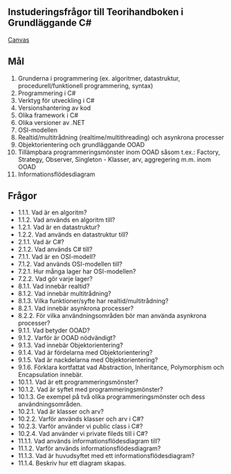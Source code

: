 ## Instuderingsfrågor till Teorihandboken i Grundläggande C#

[Canvas](https://chasacademy.instructure.com/courses/186/assignments/513?module_item_id=2071)

## Mål

1. Grunderna i programmering (ex. algoritmer, datastruktur, procedurell/funktionell programmering, syntax)
2. Programmering i C#
3. Verktyg för utveckling i C#
4. Versionshantering av kod
5. Olika framework i C#
6. Olika versioner av .NET
7. OSI-modellen
8. Realtid/multitrådning (realtime/multithreading) och asynkrona processer
9. Objektorientering och grundläggande OOAD
10. Tillämpbara programmeringsmönster inom OOAD såsom t.ex.: Factory, Strategy, Observer, Singleton - Klasser, arv, aggregering m.m. inom OOAD
11. Informationsflödesdiagram
  
## Frågor

- 1.1.1. Vad är en algoritm?
- 1.1.2. Vad används en algoritm till?
- 1.2.1. Vad är en datastruktur?
- 1.2.2. Vad används en datastruktur till?
- 2.1.1. Vad är C#?
- 2.1.2. Vad används C# till?
- 7.1.1. Vad är en OSI-modell?
- 7.1.2. Vad används OSI-modellen till?
- 7.2.1. Hur många lager har OSI-modellen?
- 7.2.2. Vad gör varje lager?
- 8.1.1. Vad innebär realtid?
- 8.1.2. Vad innebär multitrådning?
- 8.1.3. Vilka funktioner/syfte har realtid/multitrådning?
- 8.2.1. Vad innebär asynkrona processer?
- 8.2.2. För vilka användningsområden bör man använda asynkrona processer?
- 9.1.1. Vad betyder OOAD?
- 9.1.2. Varför är OOAD nödvändigt?
- 9.1.3. Vad innebär Objektorientering?
- 9.1.4. Vad är fördelarna med Objektorientering?
- 9.1.5. Vad är nackdelarna med Objektorientering?
- 9.1.6. Förklara kortfattat vad Abstraction, Inheritance, Polymorphism och Encapsulation innebär.
- 10.1.1. Vad är ett programmeringsmönster?
- 10.1.2. Vad är syftet med programmeringsmönster?
- 10.1.3. Ge exempel på två olika programmeringsmönster och dess användningsområden.
- 10.2.1. Vad är klasser och arv?
- 10.2.2. Varför används klasser och arv i C#?
- 10.2.3. Varför använder vi public class i C#?
- 10.2.4. Vad använder vi private fileds till i C#?
- 11.1.1. Vad används informationsflödesdiagram till?
- 11.1.2. Varför används informationsflödesdiagram?
- 11.1.3. Vad är huvudsyftet med ett informationsflödesdiagram?
- 11.1.4. Beskriv hur ett diagram skapas.